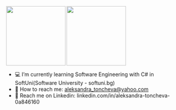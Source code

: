 <div>
  <img height="160" align="left" src="https://github-readme-stats.vercel.app/api?username=tonchevaAleksandra
&count_private=true&true&hide=issues&show_icons=true" />
  <img height="160" src="https://github-readme-stats.vercel.app/api/top-langs/?username=tonchevaAleksandra
&layout=compact" />
</div>



- 💻 I’m currently learning Software Engineering with C# in SoftUni(Software University - softuni.bg)
- 📧 How to reach me: aleksandra_toncheva@yahoo.com
- 🎯 Reach me on Linkedin: linkedin.com/in/aleksandra-toncheva-0a846160


